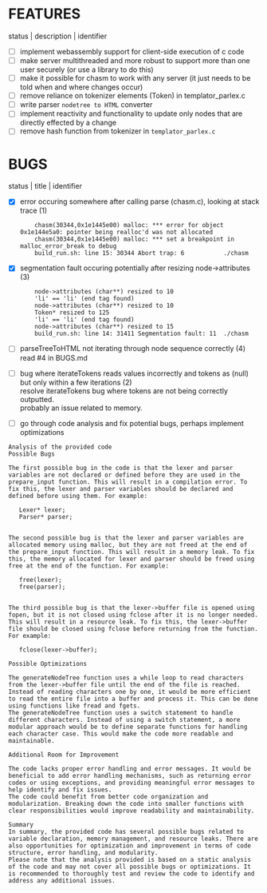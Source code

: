 # FEATURES  
status | description | identifier  

- [ ] implement webassembly support for client-side execution of c code  
- [ ] make server multithreaded and more robust to support more than one user securely (or use a library to do this)  
- [ ] make it possible for chasm to work with any server (it just needs to be told when and where changes occur)
- [ ] remove reliance on tokenizer elements (Token) in templator_parlex.c  
- [ ] write parser `nodetree to HTML` converter
- [ ] implement reactivity and functionality to update only nodes that are directly effected by a change
- [ ] remove hash function from tokenizer in `templator_parlex.c`

# BUGS
status | title | identifier  

- [x] error occuring somewhere after calling parse (chasm.c), looking at stack trace (1)  
    ``` 
        chasm(30344,0x1e1445e00) malloc: *** error for object 0x1e144e5a0: pointer being realloc'd was not allocated  
        chasm(30344,0x1e1445e00) malloc: *** set a breakpoint in malloc_error_break to debug  
        build_run.sh: line 15: 30344 Abort trap: 6           ./chasm  
    ```

- [x] segmentation fault occuring potentially after resizing node->attributes (3)  
    ```
        node->attributes (char**) resized to 10  
        'li' == 'li' (end tag found)  
        node->attributes (char**) resized to 10  
        Token* resized to 125  
        'li' == 'li' (end tag found)  
        node->attributes (char**) resized to 15  
        build_run.sh: line 14: 31411 Segmentation fault: 11  ./chasm  
    ```
- [ ] parseTreeToHTML not iterating through node sequence correctly (4)
    read #4 in BUGS.md
- [ ] bug where iterateTokens reads values incorrectly and tokens as (null) but only within a few iterations (2)  
    resolve iterateTokens bug where tokens are not being correctly outputted.   
    probably an issue related to memory.  
- [ ] go through code analysis and fix potential bugs, perhaps implement optimizations  
```
Analysis of the provided code
Possible Bugs

The first possible bug in the code is that the lexer and parser variables are not declared or defined before they are used in the prepare_input function. This will result in a compilation error. To fix this, the lexer and parser variables should be declared and defined before using them. For example:

   Lexer* lexer;
   Parser* parser;


The second possible bug is that the lexer and parser variables are allocated memory using malloc, but they are not freed at the end of the prepare_input function. This will result in a memory leak. To fix this, the memory allocated for lexer and parser should be freed using free at the end of the function. For example:

   free(lexer);
   free(parser);


The third possible bug is that the lexer->buffer file is opened using fopen, but it is not closed using fclose after it is no longer needed. This will result in a resource leak. To fix this, the lexer->buffer file should be closed using fclose before returning from the function. For example:

   fclose(lexer->buffer);

Possible Optimizations

The generateNodeTree function uses a while loop to read characters from the lexer->buffer file until the end of the file is reached. Instead of reading characters one by one, it would be more efficient to read the entire file into a buffer and process it. This can be done using functions like fread and fgets.
The generateNodeTree function uses a switch statement to handle different characters. Instead of using a switch statement, a more modular approach would be to define separate functions for handling each character case. This would make the code more readable and maintainable.

Additional Room for Improvement

The code lacks proper error handling and error messages. It would be beneficial to add error handling mechanisms, such as returning error codes or using exceptions, and providing meaningful error messages to help identify and fix issues.
The code could benefit from better code organization and modularization. Breaking down the code into smaller functions with clear responsibilities would improve readability and maintainability.

Summary
In summary, the provided code has several possible bugs related to variable declaration, memory management, and resource leaks. There are also opportunities for optimization and improvement in terms of code structure, error handling, and modularity.
Please note that the analysis provided is based on a static analysis of the code and may not cover all possible bugs or optimizations. It is recommended to thoroughly test and review the code to identify and address any additional issues.
```